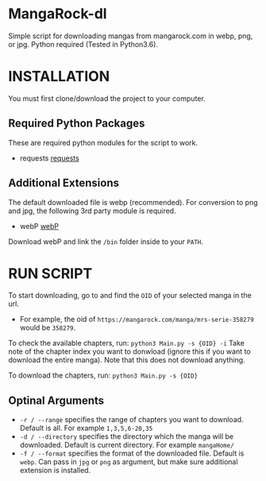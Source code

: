 # MangaRock-dl
Simple script for downloading mangas from mangarock.com in webp, png, or jpg.
Python required (Tested in Python3.6).
# INSTALLATION
You must first clone/download the project to your computer.
## Required Python Packages
These are required python modules for the script to work.
- requests [requests](https://pypi.org/project/requests/)
## Additional Extensions
The default downloaded file is webp (recommended). For conversion to png and jpg, the following 3rd party module is required.
- webP [webP](https://developers.google.com/speed/webp/download)

Download webP and link the `/bin` folder inside to your `PATH`.
# RUN SCRIPT
To start downloading, go to and find the `OID` of your selected manga in the url.
- For example, the oid of `https://mangarock.com/manga/mrs-serie-358279` would be `358279`.

To check the available chapters, run:
`python3 Main.py -s {OID} -i`
Take note of the chapter index you want to donwload (ignore this if you want to download the entire manga). Note that this does not download anything.

To download the chapters, run:
`python3 Main.py -s {OID}`

## Optinal Arguments
- `-r / --range` specifies the range of chapters you want to download. Default is all. For example `1,3,5,6-20,35`
- `-d / --directory` specifies the directory which the manga will be downloaded. Default is current directory. For example `mangaHome/`
- `-f / --format` specifies the format of the downloaded file. Default is `webp`. Can pass in `jpg` or `png` as argument, but make sure additional extension is installed.
